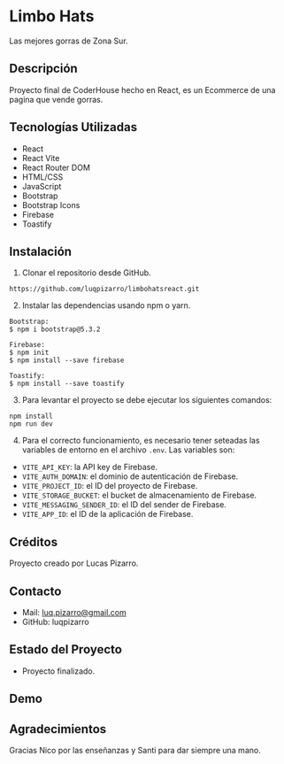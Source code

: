 # Limbo Hats

Las mejores gorras de Zona Sur.

## Descripción

Proyecto final de CoderHouse hecho en React, es un Ecommerce de una pagina que vende gorras.

## Tecnologías Utilizadas

- React
- React Vite
- React Router DOM
- HTML/CSS
- JavaScript
- Bootstrap
- Bootstrap Icons
- Firebase
- Toastify

## Instalación

1.  Clonar el repositorio desde GitHub.

```
https://github.com/luqpizarro/limbohatsreact.git
```

2.  Instalar las dependencias usando npm o yarn.

```
Bootstrap:
$ npm i bootstrap@5.3.2

Firebase:
$ npm init
$ npm install --save firebase

Toastify:
$ npm install --save toastify
```

3. Para levantar el proyecto se debe ejecutar los siguientes comandos:

```
npm install
npm run dev
```

4. Para el correcto funcionamiento, es necesario tener seteadas las variables de entorno en el archivo `.env`. Las variables son:

- `VITE_API_KEY`: la API key de Firebase.
- `VITE_AUTH_DOMAIN`: el dominio de autenticación de Firebase.
- `VITE_PROJECT_ID`: el ID del proyecto de Firebase.
- `VITE_STORAGE_BUCKET`: el bucket de almacenamiento de Firebase.
- `VITE_MESSAGING_SENDER_ID`: el ID del sender de Firebase.
- `VITE_APP_ID`: el ID de la aplicación de Firebase.

## Créditos

Proyecto creado por Lucas Pizarro.

## Contacto

- Mail: luq.pizarro@gmail.com
- GitHub: luqpizarro

## Estado del Proyecto

- Proyecto finalizado.

## Demo

## Agradecimientos

Gracias Nico por las enseñanzas y Santi para dar siempre una mano.
